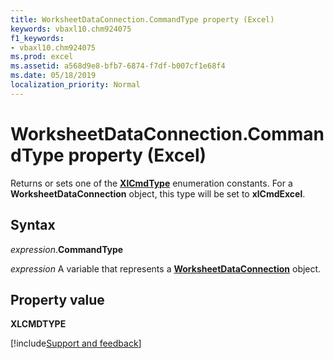 ```yaml
---
title: WorksheetDataConnection.CommandType property (Excel)
keywords: vbaxl10.chm924075
f1_keywords:
- vbaxl10.chm924075
ms.prod: excel
ms.assetid: a568d9e8-bfb7-6874-f7df-b007cf1e68f4
ms.date: 05/18/2019
localization_priority: Normal
---
```



# WorksheetDataConnection.CommandType property (Excel)

Returns or sets one of the **[XlCmdType](Excel.XlCmdType.md)** enumeration constants. For a **WorksheetDataConnection** object, this type will be set to **xlCmdExcel**.


## Syntax

_expression_.**CommandType**

_expression_ A variable that represents a **[WorksheetDataConnection](Excel.worksheetdataconnection.md)** object.


## Property value

**XLCMDTYPE**




[!include[Support and feedback](~/includes/feedback-boilerplate.md)]